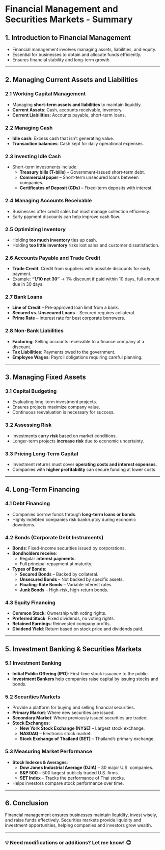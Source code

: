# Financial Management and Securities Markets - Summary

## 1. Introduction to Financial Management
- Financial management involves managing assets, liabilities, and equity.
- Essential for businesses to obtain and allocate funds efficiently.
- Ensures financial stability and long-term growth.

---

## 2. Managing Current Assets and Liabilities
### 2.1 Working Capital Management
- Managing **short-term assets and liabilities** to maintain liquidity.
- **Current Assets**: Cash, accounts receivable, inventory.
- **Current Liabilities**: Accounts payable, short-term loans.

### 2.2 Managing Cash
- **Idle cash**: Excess cash that isn't generating value.
- **Transaction balances**: Cash kept for daily operational expenses.

### 2.3 Investing Idle Cash
- Short-term investments include:
  - **Treasury bills (T-bills)** – Government-issued short-term debt.
  - **Commercial paper** – Short-term unsecured loans between companies.
  - **Certificates of Deposit (CDs)** – Fixed-term deposits with interest.

### 2.4 Managing Accounts Receivable
- Businesses offer credit sales but must manage collection efficiency.
- Early payment discounts can help improve cash flow.

### 2.5 Optimizing Inventory
- Holding **too much inventory** ties up cash.
- Holding **too little inventory** risks lost sales and customer dissatisfaction.

### 2.6 Accounts Payable and Trade Credit
- **Trade Credit**: Credit from suppliers with possible discounts for early payment.
- Example: **“1/10 net 30”** → 1% discount if paid within 10 days, full amount due in 30 days.

### 2.7 Bank Loans
- **Line of Credit** – Pre-approved loan limit from a bank.
- **Secured vs. Unsecured Loans** – Secured requires collateral.
- **Prime Rate** – Interest rate for best corporate borrowers.

### 2.8 Non-Bank Liabilities
- **Factoring**: Selling accounts receivable to a finance company at a discount.
- **Tax Liabilities**: Payments owed to the government.
- **Employee Wages**: Payroll obligations requiring careful planning.

---

## 3. Managing Fixed Assets
### 3.1 Capital Budgeting
- Evaluating long-term investment projects.
- Ensures projects maximize company value.
- Continuous reevaluation is necessary for success.

### 3.2 Assessing Risk
- Investments carry **risk** based on market conditions.
- Longer-term projects **increase risk** due to economic uncertainty.

### 3.3 Pricing Long-Term Capital
- Investment returns must cover **operating costs and interest expenses**.
- Companies with **higher profitability** can secure funding at lower costs.

---

## 4. Long-Term Financing
### 4.1 Debt Financing
- Companies borrow funds through **long-term loans or bonds**.
- Highly indebted companies risk bankruptcy during economic downturns.

### 4.2 Bonds (Corporate Debt Instruments)
- **Bonds**: Fixed-income securities issued by corporations.
- **Bondholders receive**:
  - Regular **interest payments**.
  - Full principal repayment at maturity.
- **Types of Bonds**:
  - **Secured Bonds** – Backed by collateral.
  - **Unsecured Bonds** – Not backed by specific assets.
  - **Floating-Rate Bonds** – Variable interest rates.
  - **Junk Bonds** – High-risk, high-return bonds.

### 4.3 Equity Financing
- **Common Stock**: Ownership with voting rights.
- **Preferred Stock**: Fixed dividends, no voting rights.
- **Retained Earnings**: Reinvested company profits.
- **Dividend Yield**: Return based on stock price and dividends paid.

---

## 5. Investment Banking & Securities Markets
### 5.1 Investment Banking
- **Initial Public Offering (IPO)**: First-time stock issuance to the public.
- **Investment Bankers** help companies raise capital by issuing stocks and bonds.

### 5.2 Securities Markets
- Provide a platform for buying and selling financial securities.
- **Primary Market**: Where new securities are issued.
- **Secondary Market**: Where previously issued securities are traded.
- **Stock Exchanges**:
  - **New York Stock Exchange (NYSE)** – Largest stock exchange.
  - **NASDAQ** – Electronic stock market.
  - **Stock Exchange of Thailand (SET)** – Thailand’s primary exchange.

### 5.3 Measuring Market Performance
- **Stock Indexes & Averages**:
  - **Dow Jones Industrial Average (DJIA)** – 30 major U.S. companies.
  - **S&P 500** – 500 largest publicly traded U.S. firms.
  - **SET Index** – Tracks the performance of Thai stocks.
- Helps investors compare stock performance over time.

---

## 6. Conclusion
Financial management ensures businesses maintain liquidity, invest wisely, and raise funds effectively. Securities markets provide liquidity and investment opportunities, helping companies and investors grow wealth.

---

### 💡 Need modifications or additions? Let me know! 😊

